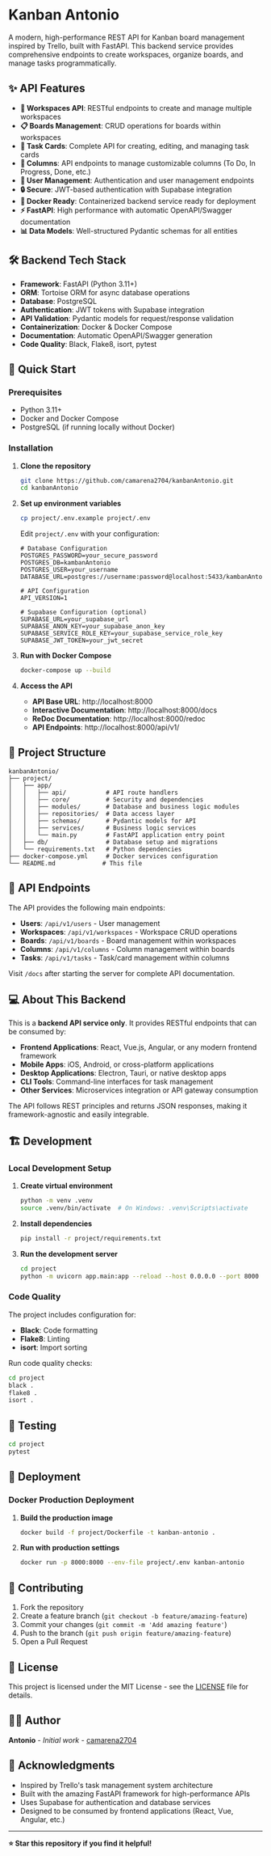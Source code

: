 # Kanban Antonio

A modern, high-performance REST API for Kanban board management inspired by Trello, built with FastAPI. This backend service provides comprehensive endpoints to create workspaces, organize boards, and manage tasks programmatically.

## ✨ API Features

- **🏢 Workspaces API**: RESTful endpoints to create and manage multiple workspaces
- **📋 Boards Management**: CRUD operations for boards within workspaces
- **📝 Task Cards**: Complete API for creating, editing, and managing task cards
- **🔄 Columns**: API endpoints to manage customizable columns (To Do, In Progress, Done, etc.)
- **👥 User Management**: Authentication and user management endpoints
- **🔒 Secure**: JWT-based authentication with Supabase integration
- **🐳 Docker Ready**: Containerized backend service ready for deployment
- **⚡ FastAPI**: High performance with automatic OpenAPI/Swagger documentation
- **📊 Data Models**: Well-structured Pydantic schemas for all entities

## 🛠️ Backend Tech Stack

- **Framework**: FastAPI (Python 3.11+)
- **ORM**: Tortoise ORM for async database operations
- **Database**: PostgreSQL
- **Authentication**: JWT tokens with Supabase integration
- **API Validation**: Pydantic models for request/response validation
- **Containerization**: Docker & Docker Compose
- **Documentation**: Automatic OpenAPI/Swagger generation
- **Code Quality**: Black, Flake8, isort, pytest

## 🚀 Quick Start

### Prerequisites

- Python 3.11+
- Docker and Docker Compose
- PostgreSQL (if running locally without Docker)

### Installation

1. **Clone the repository**
   ```bash
   git clone https://github.com/camarena2704/kanbanAntonio.git
   cd kanbanAntonio
   ```

2. **Set up environment variables**
   ```bash
   cp project/.env.example project/.env
   ```
   Edit `project/.env` with your configuration:
   ```env
   # Database Configuration
   POSTGRES_PASSWORD=your_secure_password
   POSTGRES_DB=kambanAntonio
   POSTGRES_USER=your_username
   DATABASE_URL=postgres://username:password@localhost:5433/kambanAntonio
   
   # API Configuration
   API_VERSION=1
   
   # Supabase Configuration (optional)
   SUPABASE_URL=your_supabase_url
   SUPABASE_ANON_KEY=your_supabase_anon_key
   SUPABASE_SERVICE_ROLE_KEY=your_supabase_service_role_key
   SUPABASE_JWT_TOKEN=your_jwt_secret
   ```

3. **Run with Docker Compose**
   ```bash
   docker-compose up --build
   ```

4. **Access the API**
   - **API Base URL**: http://localhost:8000
   - **Interactive Documentation**: http://localhost:8000/docs
   - **ReDoc Documentation**: http://localhost:8000/redoc
   - **API Endpoints**: http://localhost:8000/api/v1/

## 📁 Project Structure

```
kanbanAntonio/
├── project/
│   ├── app/
│   │   ├── api/           # API route handlers
│   │   ├── core/          # Security and dependencies
│   │   ├── modules/       # Database and business logic modules
│   │   ├── repositories/  # Data access layer
│   │   ├── schemas/       # Pydantic models for API
│   │   ├── services/      # Business logic services
│   │   └── main.py        # FastAPI application entry point
│   ├── db/                # Database setup and migrations
│   └── requirements.txt   # Python dependencies
├── docker-compose.yml     # Docker services configuration
└── README.md             # This file
```

## 🔧 API Endpoints

The API provides the following main endpoints:

- **Users**: `/api/v1/users` - User management
- **Workspaces**: `/api/v1/workspaces` - Workspace CRUD operations
- **Boards**: `/api/v1/boards` - Board management within workspaces
- **Columns**: `/api/v1/columns` - Column management within boards
- **Tasks**: `/api/v1/tasks` - Task/card management within columns

Visit `/docs` after starting the server for complete API documentation.

## 💻 About This Backend

This is a **backend API service only**. It provides RESTful endpoints that can be consumed by:

- **Frontend Applications**: React, Vue.js, Angular, or any modern frontend framework
- **Mobile Apps**: iOS, Android, or cross-platform applications
- **Desktop Applications**: Electron, Tauri, or native desktop apps
- **CLI Tools**: Command-line interfaces for task management
- **Other Services**: Microservices integration or API gateway consumption

The API follows REST principles and returns JSON responses, making it framework-agnostic and easily integrable.

## 🏗️ Development

### Local Development Setup

1. **Create virtual environment**
   ```bash
   python -m venv .venv
   source .venv/bin/activate  # On Windows: .venv\Scripts\activate
   ```

2. **Install dependencies**
   ```bash
   pip install -r project/requirements.txt
   ```

3. **Run the development server**
   ```bash
   cd project
   python -m uvicorn app.main:app --reload --host 0.0.0.0 --port 8000
   ```

### Code Quality

The project includes configuration for:

- **Black**: Code formatting
- **Flake8**: Linting
- **isort**: Import sorting

Run code quality checks:
```bash
cd project
black .
flake8 .
isort .
```

## 🧪 Testing

```bash
cd project
pytest
```

## 🚢 Deployment

### Docker Production Deployment

1. **Build the production image**
   ```bash
   docker build -f project/Dockerfile -t kanban-antonio .
   ```

2. **Run with production settings**
   ```bash
   docker run -p 8000:8000 --env-file project/.env kanban-antonio
   ```

## 🤝 Contributing

1. Fork the repository
2. Create a feature branch (`git checkout -b feature/amazing-feature`)
3. Commit your changes (`git commit -m 'Add amazing feature'`)
4. Push to the branch (`git push origin feature/amazing-feature`)
5. Open a Pull Request

## 📝 License

This project is licensed under the MIT License - see the [LICENSE](LICENSE) file for details.

## 👨‍💻 Author

**Antonio** - *Initial work* - [camarena2704](https://github.com/camarena2704)

## 🙏 Acknowledgments

- Inspired by Trello's task management system architecture
- Built with the amazing FastAPI framework for high-performance APIs
- Uses Supabase for authentication and database services
- Designed to be consumed by frontend applications (React, Vue, Angular, etc.)

---

**⭐ Star this repository if you find it helpful!**
